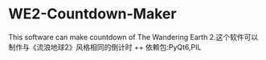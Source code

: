 # WE2-Countdown-Maker
This software can make countdown of The Wandering Earth 2.这个软件可以制作与《流浪地球2》风格相同的倒计时
++
依赖包:PyQt6,PIL
